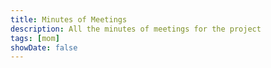 ```yaml
---
title: Minutes of Meetings
description: All the minutes of meetings for the project
tags: [mom]
showDate: false
---
```


